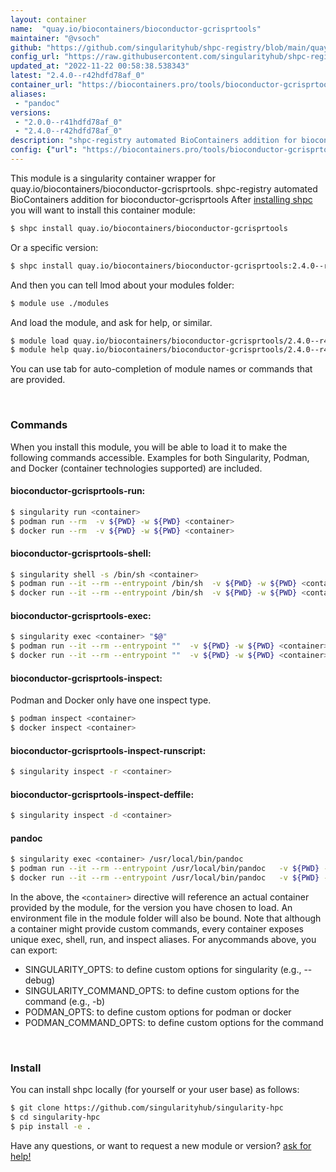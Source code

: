 ```yaml
---
layout: container
name:  "quay.io/biocontainers/bioconductor-gcrisprtools"
maintainer: "@vsoch"
github: "https://github.com/singularityhub/shpc-registry/blob/main/quay.io/biocontainers/bioconductor-gcrisprtools/container.yaml"
config_url: "https://raw.githubusercontent.com/singularityhub/shpc-registry/main/quay.io/biocontainers/bioconductor-gcrisprtools/container.yaml"
updated_at: "2022-11-22 00:58:38.538343"
latest: "2.4.0--r42hdfd78af_0"
container_url: "https://biocontainers.pro/tools/bioconductor-gcrisprtools"
aliases:
 - "pandoc"
versions:
 - "2.0.0--r41hdfd78af_0"
 - "2.4.0--r42hdfd78af_0"
description: "shpc-registry automated BioContainers addition for bioconductor-gcrisprtools"
config: {"url": "https://biocontainers.pro/tools/bioconductor-gcrisprtools", "maintainer": "@vsoch", "description": "shpc-registry automated BioContainers addition for bioconductor-gcrisprtools", "latest": {"2.4.0--r42hdfd78af_0": "sha256:843a8160e754dff0798ed698eb68e32720b8dd8cb631ac1735ffab35e231eb09"}, "tags": {"2.0.0--r41hdfd78af_0": "sha256:47da2386925bdfd79c8d9758d74c43f8a29dd5f7f54e862bb894150dd3d8fc0b", "2.4.0--r42hdfd78af_0": "sha256:843a8160e754dff0798ed698eb68e32720b8dd8cb631ac1735ffab35e231eb09"}, "docker": "quay.io/biocontainers/bioconductor-gcrisprtools", "aliases": {"pandoc": "/usr/local/bin/pandoc"}}
---
```


This module is a singularity container wrapper for quay.io/biocontainers/bioconductor-gcrisprtools.
shpc-registry automated BioContainers addition for bioconductor-gcrisprtools
After [installing shpc](#install) you will want to install this container module:


```bash
$ shpc install quay.io/biocontainers/bioconductor-gcrisprtools
```

Or a specific version:

```bash
$ shpc install quay.io/biocontainers/bioconductor-gcrisprtools:2.4.0--r42hdfd78af_0
```

And then you can tell lmod about your modules folder:

```bash
$ module use ./modules
```

And load the module, and ask for help, or similar.

```bash
$ module load quay.io/biocontainers/bioconductor-gcrisprtools/2.4.0--r42hdfd78af_0
$ module help quay.io/biocontainers/bioconductor-gcrisprtools/2.4.0--r42hdfd78af_0
```

You can use tab for auto-completion of module names or commands that are provided.

<br>

### Commands

When you install this module, you will be able to load it to make the following commands accessible.
Examples for both Singularity, Podman, and Docker (container technologies supported) are included.

#### bioconductor-gcrisprtools-run:

```bash
$ singularity run <container>
$ podman run --rm  -v ${PWD} -w ${PWD} <container>
$ docker run --rm  -v ${PWD} -w ${PWD} <container>
```

#### bioconductor-gcrisprtools-shell:

```bash
$ singularity shell -s /bin/sh <container>
$ podman run --it --rm --entrypoint /bin/sh  -v ${PWD} -w ${PWD} <container>
$ docker run --it --rm --entrypoint /bin/sh  -v ${PWD} -w ${PWD} <container>
```

#### bioconductor-gcrisprtools-exec:

```bash
$ singularity exec <container> "$@"
$ podman run --it --rm --entrypoint ""  -v ${PWD} -w ${PWD} <container> "$@"
$ docker run --it --rm --entrypoint ""  -v ${PWD} -w ${PWD} <container> "$@"
```

#### bioconductor-gcrisprtools-inspect:

Podman and Docker only have one inspect type.

```bash
$ podman inspect <container>
$ docker inspect <container>
```

#### bioconductor-gcrisprtools-inspect-runscript:

```bash
$ singularity inspect -r <container>
```

#### bioconductor-gcrisprtools-inspect-deffile:

```bash
$ singularity inspect -d <container>
```


#### pandoc

```bash
$ singularity exec <container> /usr/local/bin/pandoc
$ podman run --it --rm --entrypoint /usr/local/bin/pandoc   -v ${PWD} -w ${PWD} <container> -c " $@"
$ docker run --it --rm --entrypoint /usr/local/bin/pandoc   -v ${PWD} -w ${PWD} <container> -c " $@"
```



In the above, the `<container>` directive will reference an actual container provided
by the module, for the version you have chosen to load. An environment file in the
module folder will also be bound. Note that although a container
might provide custom commands, every container exposes unique exec, shell, run, and
inspect aliases. For anycommands above, you can export:

 - SINGULARITY_OPTS: to define custom options for singularity (e.g., --debug)
 - SINGULARITY_COMMAND_OPTS: to define custom options for the command (e.g., -b)
 - PODMAN_OPTS: to define custom options for podman or docker
 - PODMAN_COMMAND_OPTS: to define custom options for the command

<br>

### Install

You can install shpc locally (for yourself or your user base) as follows:

```bash
$ git clone https://github.com/singularityhub/singularity-hpc
$ cd singularity-hpc
$ pip install -e .
```

Have any questions, or want to request a new module or version? [ask for help!](https://github.com/singularityhub/singularity-hpc/issues)